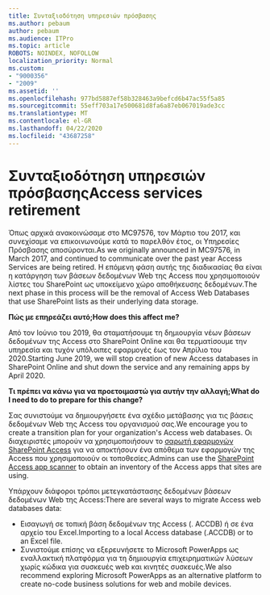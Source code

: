```yaml
---
title: Συνταξιοδότηση υπηρεσιών πρόσβασης
ms.author: pebaum
author: pebaum
ms.audience: ITPro
ms.topic: article
ROBOTS: NOINDEX, NOFOLLOW
localization_priority: Normal
ms.custom:
- "9000356"
- "2009"
ms.assetid: ''
ms.openlocfilehash: 977bd5887ef58b328463a9befcd6b47ac55f5a85
ms.sourcegitcommit: 55eff703a17e500681d8fa6a87eb067019ade3cc
ms.translationtype: MT
ms.contentlocale: el-GR
ms.lasthandoff: 04/22/2020
ms.locfileid: "43687258"
---
```

# <a name="access-services-retirement"></a><span data-ttu-id="959a9-102">Συνταξιοδότηση υπηρεσιών πρόσβασης</span><span class="sxs-lookup"><span data-stu-id="959a9-102">Access services retirement</span></span>

<span data-ttu-id="959a9-103">Όπως αρχικά ανακοινώσαμε στο MC97576, τον Μάρτιο του 2017, και συνεχίσαμε να επικοινωνούμε κατά το παρελθόν έτος, οι Υπηρεσίες Πρόσβασης αποσύρονται.</span><span class="sxs-lookup"><span data-stu-id="959a9-103">As we originally announced in MC97576, in March 2017, and continued to communicate over the past year Access Services are being retired.</span></span> <span data-ttu-id="959a9-104">Η επόμενη φάση αυτής της διαδικασίας θα είναι η κατάργηση των βάσεων δεδομένων Web της Access που χρησιμοποιούν λίστες του SharePoint ως υποκείμενο χώρο αποθήκευσης δεδομένων.</span><span class="sxs-lookup"><span data-stu-id="959a9-104">The next phase in this process will be the removal of Access Web Databases that use SharePoint lists as their underlying data storage.</span></span>

<span data-ttu-id="959a9-105">**Πώς με επηρεάζει αυτό;**</span><span class="sxs-lookup"><span data-stu-id="959a9-105">**How does this affect me?**</span></span>

<span data-ttu-id="959a9-106">Από τον Ιούνιο του 2019, θα σταματήσουμε τη δημιουργία νέων βάσεων δεδομένων της Access στο SharePoint Online και θα τερματίσουμε την υπηρεσία και τυχόν υπόλοιπες εφαρμογές έως τον Απρίλιο του 2020.</span><span class="sxs-lookup"><span data-stu-id="959a9-106">Starting June 2019, we will stop creation of new Access databases in SharePoint Online and shut down the service and any remaining apps by April 2020.</span></span>

<span data-ttu-id="959a9-107">**Τι πρέπει να κάνω για να προετοιμαστώ για αυτήν την αλλαγή;**</span><span class="sxs-lookup"><span data-stu-id="959a9-107">**What do I need to do to prepare for this change?**</span></span>

<span data-ttu-id="959a9-108">Σας συνιστούμε να δημιουργήσετε ένα σχέδιο μετάβασης για τις βάσεις δεδομένων Web της Access του οργανισμού σας.</span><span class="sxs-lookup"><span data-stu-id="959a9-108">We encourage you to create a transition plan for your organization's Access web databases.</span></span> <span data-ttu-id="959a9-109">Οι διαχειριστές μπορούν να χρησιμοποιήσουν το [σαρωτή εφαρμογών SharePoint Access](https://github.com/SharePoint/PnP-Tools/tree/master/Solutions/SharePoint.AccessApp.Scanner) για να αποκτήσουν ένα απόθεμα των εφαρμογών της Access που χρησιμοποιούν οι τοποθεσίες.</span><span class="sxs-lookup"><span data-stu-id="959a9-109">Admins can use the [SharePoint Access app scanner](https://github.com/SharePoint/PnP-Tools/tree/master/Solutions/SharePoint.AccessApp.Scanner) to obtain an inventory of the Access apps that sites are using.</span></span>

<span data-ttu-id="959a9-110">Υπάρχουν διάφοροι τρόποι μετεγκατάστασης δεδομένων βάσεων δεδομένων Web της Access:</span><span class="sxs-lookup"><span data-stu-id="959a9-110">There are several ways to migrate Access web databases data:</span></span>

- <span data-ttu-id="959a9-111">Εισαγωγή σε τοπική βάση δεδομένων της Access (. ACCDB) ή σε ένα αρχείο του Excel.</span><span class="sxs-lookup"><span data-stu-id="959a9-111">Importing to a local Access database (.ACCDB) or to an Excel file.</span></span>
- <span data-ttu-id="959a9-112">Συνιστούμε επίσης να εξερευνήσετε το Microsoft PowerApps ως εναλλακτική πλατφόρμα για τη δημιουργία επιχειρηματικών λύσεων χωρίς κώδικα για συσκευές web και κινητές συσκευές.</span><span class="sxs-lookup"><span data-stu-id="959a9-112">We also recommend exploring Microsoft PowerApps as an alternative platform to create no-code business solutions for web and mobile devices.</span></span>